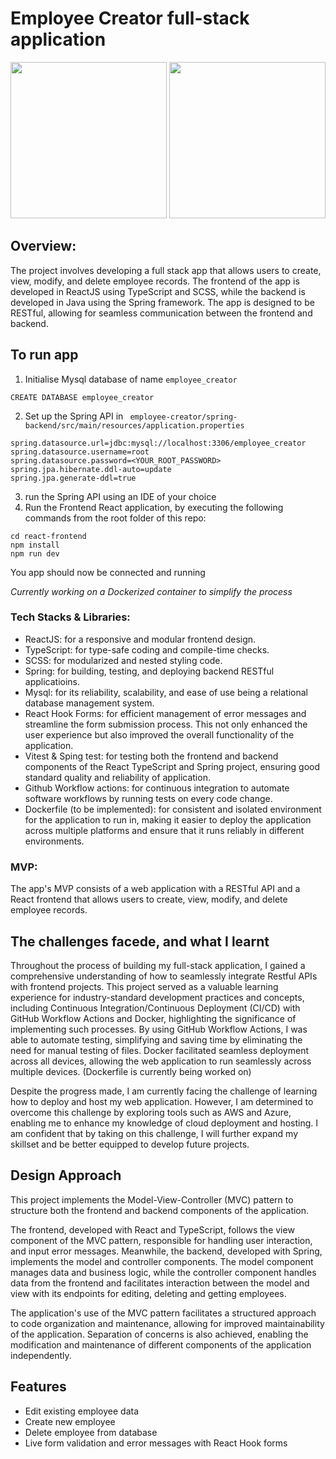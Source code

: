 # Employee Creator full-stack application
<img width="250" src="https://github.com/jackythesmurf/employee-creator/actions/workflows/main.yml/badge.svg"/> <img width="250" src="https://github.com/jackythesmurf/employee-creator/actions/workflows/spring_test.yml/badge.svg"/>

## Overview:
The project involves developing a full stack app that allows users to create, view, modify, and delete employee records. The frontend of the app is developed in ReactJS using TypeScript and SCSS, while the backend is developed in Java using the Spring framework. The app is designed to be RESTful, allowing for seamless communication between the frontend and backend.

## To run app
1) Initialise Mysql database of name `employee_creator`
```
CREATE DATABASE employee_creator
```
2) Set up the Spring API in ` employee-creator/spring-backend/src/main/resources/application.properties`
```
spring.datasource.url=jdbc:mysql://localhost:3306/employee_creator
spring.datasource.username=root
spring.datasource.password=<YOUR_ROOT_PASSWORD>
spring.jpa.hibernate.ddl-auto=update
spring.jpa.generate-ddl=true
```
3) run the Spring API using an IDE of your choice
4) Run the Frontend React application, by executing the following commands from the root folder of this repo:
```
cd react-frontend
npm install
npm run dev
```
You app should now be connected and running 

*Currently working on a Dockerized container to simplify the process*

### Tech Stacks & Libraries:

   - ReactJS: for a responsive and modular frontend design.
   - TypeScript: for type-safe coding and compile-time checks.
   - SCSS: for modularized and nested styling code.
   - Spring: for building, testing, and deploying backend RESTful applicatioins.
   - Mysql: for its reliability, scalability, and ease of use being a relational database management system.
   - React Hook Forms: for efficient management of error messages and streamline the form submission process. This not only enhanced the user experience but also improved the overall functionality of the application.
   - Vitest & Sping test: for testing both the frontend and backend components of the React TypeScript and Spring project, ensuring good standard quality and reliability of application.
   - Github Workflow actions: for continuous integration to automate software workflows by running tests on every code change.
   - Dockerfile (to be implemented): for consistent and isolated environment for the application to run in, making it easier to deploy the application across multiple platforms and ensure that it runs reliably in different environments.
   
   
### MVP:
The app's MVP consists of a web application with a RESTful API and a React frontend that allows users to create, view, modify, and delete employee records. 

## The challenges facede, and what I learnt
Throughout the process of building my full-stack application, I gained a comprehensive understanding of how to seamlessly integrate Restful APIs with frontend projects. This project served as a valuable learning experience for industry-standard development practices and concepts, including Continuous Integration/Continuous Deployment (CI/CD) with GitHub Workflow Actions and Docker, highlighting the significance of implementing such processes. By using GitHub Workflow Actions, I was able to automate testing, simplifying and saving time by eliminating the need for manual testing of files. Docker facilitated seamless deployment across all devices, allowing the web application to run seamlessly across multiple devices. (Dockerfile is currently being worked on)

Despite the progress made, I am currently facing the challenge of learning how to deploy and host my web application. However, I am determined to overcome this challenge by exploring tools such as AWS and Azure, enabling me to enhance my knowledge of cloud deployment and hosting. I am confident that by taking on this challenge, I will further expand my skillset and be better equipped to develop future projects.

## Design Approach
This project implements the Model-View-Controller (MVC) pattern to structure both the frontend and backend components of the application.

The frontend, developed with React and TypeScript, follows the view component of the MVC pattern, responsible for handling user interaction, and input error messages. Meanwhile, the backend, developed with Spring, implements the model and controller components. The model component manages data and business logic, while the controller component handles data from the frontend and facilitates interaction between the model and view with its endpoints for editing, deleting and getting employees.

The application's use of the MVC pattern facilitates a structured approach to code organization and maintenance, allowing for improved maintainability of the application. Separation of concerns is also achieved, enabling the modification and maintenance of different components of the application independently.

## Features
* Edit existing employee data
* Create new employee
* Delete employee from database
* Live form validation and error messages with React Hook forms





